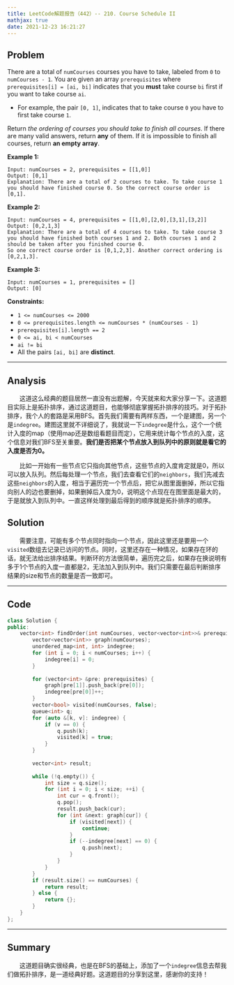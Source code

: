 ```yaml
---
title: LeetCode解题报告（442）-- 210. Course Schedule II
mathjax: true
date: 2021-12-23 16:21:27
---
```


## Problem

There are a total of `numCourses` courses you have to take, labeled from `0` to `numCourses - 1`. You are given an array `prerequisites` where `prerequisites[i] = [ai, bi]` indicates that you **must** take course `bi` first if you want to take course `ai`.

- For example, the pair `[0, 1]`, indicates that to take course `0` you have to first take course `1`.

Return *the ordering of courses you should take to finish all courses*. If there are many valid answers, return **any** of them. If it is impossible to finish all courses, return **an empty array**.

<!-- more -->

**Example 1:**

```
Input: numCourses = 2, prerequisites = [[1,0]]
Output: [0,1]
Explanation: There are a total of 2 courses to take. To take course 1 you should have finished course 0. So the correct course order is [0,1].
```

**Example 2:**

```
Input: numCourses = 4, prerequisites = [[1,0],[2,0],[3,1],[3,2]]
Output: [0,2,1,3]
Explanation: There are a total of 4 courses to take. To take course 3 you should have finished both courses 1 and 2. Both courses 1 and 2 should be taken after you finished course 0.
So one correct course order is [0,1,2,3]. Another correct ordering is [0,2,1,3].
```

**Example 3:**

```
Input: numCourses = 1, prerequisites = []
Output: [0]
```

**Constraints:**

- `1 <= numCourses <= 2000`
- `0 <= prerequisites.length <= numCourses * (numCourses - 1)`
- `prerequisites[i].length == 2`
- `0 <= ai, bi < numCourses`
- `ai != bi`
- All the pairs `[ai, bi]` are **distinct**.

------

## Analysis

&emsp;&emsp;这道这么经典的题目居然一直没有出题解，今天就来和大家分享一下。这道题目实际上是拓扑排序，通过这道题目，也能够彻底掌握拓扑排序的技巧。对于拓扑排序，我个人的套路是采用BFS。首先我们需要有两样东西，一个是建图，另一个是`indegree`。建图这里就不详细说了，我就说一下`indegree`是什么，这个一个统计入度的map（使用map还是数组看题目而定），它用来统计每个节点的入度，这个信息对我们BFS至关重要。**我们是否把某个节点放入到队列中的原则就是看它的入度是否为0。**

&emsp;&emsp;比如一开始有一些节点它只指向其他节点，这些节点的入度肯定就是0，所以可以放入队列。然后每处理一个节点，我们去查看它们的`neighbors`，我们先减去这些`neighbors`的入度，相当于遍历完一个节点后，把它从图里面删掉，所以它指向别人的边也要删掉，如果删掉后入度为0，说明这个点现在在图里面是最大的，于是就放入到队列中。一直这样处理到最后得到的顺序就是拓扑排序的顺序。

## Solution

&emsp;&emsp;需要注意，可能有多个节点同时指向一个节点，因此这里还是要用一个`visited`数组去记录已访问的节点。同时，这里还存在一种情况，如果存在环的话，就无法给出排序结果。判断环的方法很简单，遍历完之后，如果存在换说明有多于1个节点的入度一直都是2，无法加入到队列中。我们只需要在最后判断排序结果的size和节点的数量是否一致即可。

------

## Code

```c++
class Solution {
public:
    vector<int> findOrder(int numCourses, vector<vector<int>>& prerequisites) {
        vector<vector<int>> graph(numCourses);
        unordered_map<int, int> indegree;
        for (int i = 0; i < numCourses; i++) {
            indegree[i] = 0;
        }
        
        for (vector<int> &pre: prerequisites) {
            graph[pre[1]].push_back(pre[0]);
            indegree[pre[0]]++;
        }
        vector<bool> visited(numCourses, false);
        queue<int> q;
        for (auto &[k, v]: indegree) {
            if (v == 0) {
                q.push(k);
                visited[k] = true;
            }
        }
        
        vector<int> result;
        
        while (!q.empty()) {
            int size = q.size();
            for (int i = 0; i < size; ++i) {
                int cur = q.front();
                q.pop();
                result.push_back(cur);
                for (int &next: graph[cur]) {
                    if (visited[next]) {
                        continue;
                    }
                    if (--indegree[next] == 0) {
                        q.push(next);
                    }
                }
            }
        }
        if (result.size() == numCourses) {
            return result;
        } else {
            return {};
        }
    }
};
```

------

## Summary

&emsp;&emsp;这道题目确实很经典，也是在BFS的基础上，添加了一个`indegree`信息去帮我们做拓扑排序，是一道经典好题。这道题目的分享到这里，感谢你的支持！
